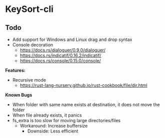 # KeySort-cli

## Todo
- Add support for Windows and Linux drag and drop syntax
- Console decoration
    - https://docs.rs/dialoguer/0.9.0/dialoguer/
    - https://docs.rs/indicatif/0.16.2/indicatif/
    - https://docs.rs/console/0.15.0/console/

**Features:**
- Recursive mode
    - https://rust-lang-nursery.github.io/rust-cookbook/file/dir.html

**Known Bugs**
- When folder with same name exists at destination, it does not move the folder
- When file already exists, it panics
- fs_extra is too slow for moving large directories/files
    - Workaround: Increase buffersize
        - Downside: Less efficient
